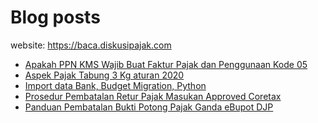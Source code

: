 # Blog posts

website: https://baca.diskusipajak.com

<!-- BLOG-POST-LIST:START -->
- [Apakah PPN KMS Wajib Buat Faktur Pajak dan Penggunaan Kode 05](https://baca.diskusipajak.com/apakah-ppn-kms-wajib-buat-faktur-pajak-dan-penggunaan-kode-05/)
- [Aspek Pajak Tabung 3 Kg aturan 2020](https://baca.diskusipajak.com/aspek-pajak-tabung-3-kg-aturan-2020/)
- [Import data Bank, Budget Migration, Python](https://baca.diskusipajak.com/import-data-bank-budget-migration-python/)
- [Prosedur Pembatalan Retur Pajak Masukan Approved Coretax](https://baca.diskusipajak.com/prosedur-pembatalan-retur-pajak-masukan-approved-coretax/)
- [Panduan Pembatalan Bukti Potong Pajak Ganda eBupot DJP](https://baca.diskusipajak.com/panduan-pembatalan-bukti-potong-pajak-ganda-ebupot-djp/)
<!-- BLOG-POST-LIST:END -->

<!--
**kelaspajak/kelaspajak** is a ✨ _special_ ✨ repository because its `README.md` (this file) appears on your GitHub profile.

Here are some ideas to get you started:

- 🔭 I’m currently working on ...
- 🌱 I’m currently learning ...
- 👯 I’m looking to collaborate on ...
- 🤔 I’m looking for help with ...
- 💬 Ask me about ...
- 📫 How to reach me: ...
- 😄 Pronouns: ...
- ⚡ Fun fact: ...
-->
